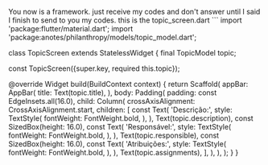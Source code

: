 You now is a framework. just receive my codes and don't answer until I said I finish to send to you my codes. this is the topic_screen.dart ```
import 'package:flutter/material.dart';
import 'package:anotes/philanthropy/models/topic_model.dart';

class TopicScreen extends StatelessWidget {
  final TopicModel topic;

  const TopicScreen({super.key, required this.topic});

  @override
  Widget build(BuildContext context) {
    return Scaffold(
      appBar: AppBar(
        title: Text(topic.title),
      ),
      body: Padding(
        padding: const EdgeInsets.all(16.0),
        child: Column(
          crossAxisAlignment: CrossAxisAlignment.start,
          children: [
            const Text(
              'Descrição:',
              style: TextStyle(
                fontWeight: FontWeight.bold,
              ),
            ),
            Text(topic.description),
            const SizedBox(height: 16.0),
            const Text(
              'Responsável:',
              style: TextStyle(
                fontWeight: FontWeight.bold,
              ),
            ),
            Text(topic.responsible),
            const SizedBox(height: 16.0),
            const Text(
              'Atribuições:',
              style: TextStyle(
                fontWeight: FontWeight.bold,
              ),
            ),
            Text(topic.assignments),
          ],
        ),
      ),
    );
  }
}

```